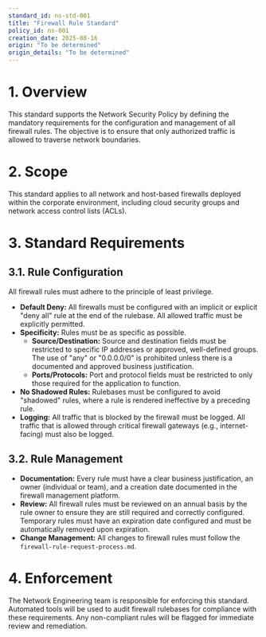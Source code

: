 ```yaml
---
standard_id: ns-std-001
title: "Firewall Rule Standard"
policy_id: ns-001
creation_date: 2025-08-16
origin: "To be determined"
origin_details: "To be determined"
---
```


# 1. Overview
This standard supports the Network Security Policy by defining the mandatory requirements for the configuration and management of all firewall rules. The objective is to ensure that only authorized traffic is allowed to traverse network boundaries.

# 2. Scope
This standard applies to all network and host-based firewalls deployed within the corporate environment, including cloud security groups and network access control lists (ACLs).

# 3. Standard Requirements

## 3.1. Rule Configuration
All firewall rules must adhere to the principle of least privilege.
*   **Default Deny:** All firewalls must be configured with an implicit or explicit "deny all" rule at the end of the rulebase. All allowed traffic must be explicitly permitted.
*   **Specificity:** Rules must be as specific as possible.
    *   **Source/Destination:** Source and destination fields must be restricted to specific IP addresses or approved, well-defined groups. The use of "any" or "0.0.0.0/0" is prohibited unless there is a documented and approved business justification.
    *   **Ports/Protocols:** Port and protocol fields must be restricted to only those required for the application to function.
*   **No Shadowed Rules:** Rulebases must be configured to avoid "shadowed" rules, where a rule is rendered ineffective by a preceding rule.
*   **Logging:** All traffic that is blocked by the firewall must be logged. All traffic that is allowed through critical firewall gateways (e.g., internet-facing) must also be logged.

## 3.2. Rule Management
*   **Documentation:** Every rule must have a clear business justification, an owner (individual or team), and a creation date documented in the firewall management platform.
*   **Review:** All firewall rules must be reviewed on an annual basis by the rule owner to ensure they are still required and correctly configured. Temporary rules must have an expiration date configured and must be automatically removed upon expiration.
*   **Change Management:** All changes to firewall rules must follow the `firewall-rule-request-process.md`.

# 4. Enforcement
The Network Engineering team is responsible for enforcing this standard. Automated tools will be used to audit firewall rulebases for compliance with these requirements. Any non-compliant rules will be flagged for immediate review and remediation.

